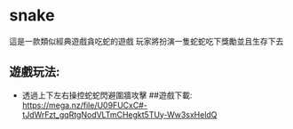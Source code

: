 # snake
這是一款類似經典遊戲貪吃蛇的遊戲
玩家將扮演一隻蛇蛇吃下獎勵並且生存下去
## 遊戲玩法:
* 透過上下左右操控蛇蛇閃避圍牆攻擊
##遊戲下載:
https://mega.nz/file/U09FUCxC#-tJdWrFzt_gqRtgNodVLTmCHegkt5TUy-Ww3sxHeldQ
